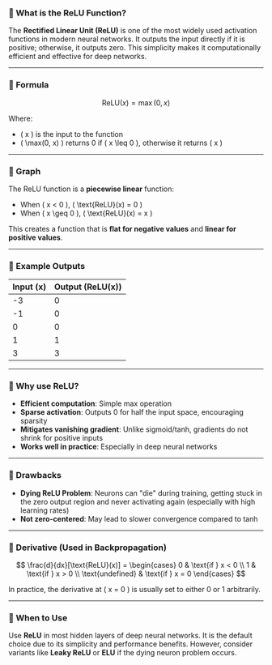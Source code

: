 ### 🔹 What is the ReLU Function?

The **Rectified Linear Unit (ReLU)** is one of the most widely used activation functions in modern neural networks. It outputs the input directly if it is positive; otherwise, it outputs zero. This simplicity makes it computationally efficient and effective for deep networks.

---

### 🔹 Formula

$$
\text{ReLU}(x) = \max(0, x)
$$

Where:  
- \( x \) is the input to the function  
- \( \max(0, x) \) returns 0 if \( x \leq 0 \), otherwise it returns \( x \)

---

### 🔹 Graph

The ReLU function is a **piecewise linear** function:

- When \( x < 0 \), \( \text{ReLU}(x) = 0 \)  
- When \( x \geq 0 \), \( \text{ReLU}(x) = x \)

This creates a function that is **flat for negative values** and **linear for positive values**.

---

### 🔹 Example Outputs

| Input (x) | Output (ReLU(x)) |
|-----------|------------------|
| -3        | 0                |
| -1        | 0                |
|  0        | 0                |
|  1        | 1                |
|  3        | 3                |

---

### 🔹 Why use ReLU?

- **Efficient computation**: Simple max operation  
- **Sparse activation**: Outputs 0 for half the input space, encouraging sparsity  
- **Mitigates vanishing gradient**: Unlike sigmoid/tanh, gradients do not shrink for positive inputs  
- **Works well in practice**: Especially in deep neural networks

---

### 🔹 Drawbacks

- **Dying ReLU Problem**: Neurons can "die" during training, getting stuck in the zero output region and never activating again (especially with high learning rates)  
- **Not zero-centered**: May lead to slower convergence compared to tanh

---

### 🔹 Derivative (Used in Backpropagation)

$$
\frac{d}{dx}[\text{ReLU}(x)] = 
\begin{cases}
0 & \text{if } x < 0 \\
1 & \text{if } x > 0 \\
\text{undefined} & \text{if } x = 0
\end{cases}
$$

In practice, the derivative at \( x = 0 \) is usually set to either 0 or 1 arbitrarily.

---

### 🔹 When to Use

Use **ReLU** in most hidden layers of deep neural networks. It is the default choice due to its simplicity and performance benefits. However, consider variants like **Leaky ReLU** or **ELU** if the dying neuron problem occurs.
